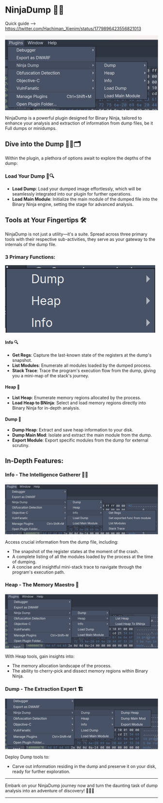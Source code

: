 # NinjaDump 🥷💾
Quick guide --> https://twitter.com/Hachiman_Xienim/status/1779896423556821013

![Dump Functions All](images/DumpFunctionsALL.png)

NinjaDump is a powerful plugin designed for Binary Ninja, tailored to enhance your analysis and extraction of information from dump files, be it Full dumps or minidumps.

## Dive into the Dump 🕵️‍♂️🗂️

Within the plugin, a plethora of options await to explore the depths of the dump:

### Load Your Dump 📂🔍
- **Load Dump**: Load your dumped image effortlessly, which will be seamlessly integrated into our plugin for further operations.
- **Load Main Module**: Initialize the main module of the dumped file into the Binary Ninja engine, setting the stage for advanced analysis.

## Tools at Your Fingertips 🛠️

NinjaDump is not just a utility—it's a suite. Spread across three primary tools with their respective sub-activities, they serve as your gateway to the internals of the dump file.

### 3 Primary Functions:
![Three Functions](images/3functions.png)

#### Info 🔍
- **Get Regs**: Capture the last-known state of the registers at the dump's snapshot.
- **List Modules**: Enumerate all modules loaded by the dumped process.
- **Stack Trace**: Trace the program's execution flow from the dump, giving you a mini-map of the stack's journey.

#### Heap 🧱
- **List Heap**: Enumerate memory regions allocated by the process.
- **Load Heap to BNinja**: Select and load memory regions directly into Binary Ninja for in-depth analysis.

#### Dump 💾
- **Dump Heap**: Extract and save heap information to your disk.
- **Dump Main Mod**: Isolate and extract the main module from the dump.
- **Export Module**: Export specific modules from the dump for external scrutiny.

## In-Depth Features:

### Info - The Intelligence Gatherer 🕵️‍♂️
![Info Functions](images/infoFunctions.png)

Access crucial information from the dump file, including:
- The snapshot of the register states at the moment of the crash.
- A complete listing of all the modules loaded by the process at the time of dumping.
- A concise and insightful mini-stack trace to navigate through the program's execution path.

### Heap - The Memory Maestro 🧠
![Heap Functions](images/HeapFunctions.png)

With Heap tools, gain insights into:
- The memory allocation landscape of the process.
- The ability to cherry-pick and dissect memory regions within Binary Ninja.

### Dump - The Extraction Expert 🏗️
![Dump Function](images/Dumpfunction.png)

Deploy Dump tools to:
- Carve out information residing in the dump and preserve it on your disk, ready for further exploration.

---

Embark on your NinjaDump journey now and turn the daunting task of dump analysis into an adventure of discovery! 🚀👨‍💻

---
